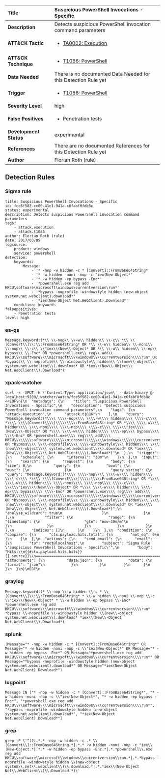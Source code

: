 | Title                    | Suspicious PowerShell Invocations - Specific       |
|:-------------------------|:------------------|
| **Description**          | Detects suspicious PowerShell invocation command parameters |
| **ATT&amp;CK Tactic**    |  <ul><li>[TA0002: Execution](https://attack.mitre.org/tactics/TA0002)</li></ul>  |
| **ATT&amp;CK Technique** | <ul><li>[T1086: PowerShell](https://attack.mitre.org/techniques/T1086)</li></ul>  |
| **Data Needed**          |  There is no documented Data Needed for this Detection Rule yet  |
| **Trigger**              | <ul><li>[T1086: PowerShell](../Triggers/T1086.md)</li></ul>  |
| **Severity Level**       | high |
| **False Positives**      | <ul><li>Penetration tests</li></ul>  |
| **Development Status**   | experimental |
| **References**           |  There are no documented References for this Detection Rule yet  |
| **Author**               | Florian Roth (rule) |


## Detection Rules

### Sigma rule

```
title: Suspicious PowerShell Invocations - Specific
id: fce5f582-cc00-41e1-941a-c6fabf0fdb8c
status: experimental
description: Detects suspicious PowerShell invocation command parameters
tags:
    - attack.execution
    - attack.t1086
author: Florian Roth (rule)
date: 2017/03/05
logsource:
    product: windows
    service: powershell
detection:
    keywords:
        Message:
            - '* -nop -w hidden -c * [Convert]::FromBase64String*'
            - '* -w hidden -noni -nop -c "iex(New-Object*'
            - '* -w hidden -ep bypass -Enc*'
            - '*powershell.exe reg add HKCU\software\microsoft\windows\currentversion\run*'
            - '*bypass -noprofile -windowstyle hidden (new-object system.net.webclient).download*'
            - '*iex(New-Object Net.WebClient).Download*'
    condition: keywords
falsepositives:
    - Penetration tests
level: high

```





### es-qs
    
```
Message.keyword:(*\\ \\-nop\\ \\-w\\ hidden\\ \\-c\\ *\\ \\[Convert\\]\\:\\:FromBase64String* OR *\\ \\-w\\ hidden\\ \\-noni\\ \\-nop\\ \\-c\\ \\"iex\\(New\\-Object* OR *\\ \\-w\\ hidden\\ \\-ep\\ bypass\\ \\-Enc* OR *powershell.exe\\ reg\\ add\\ HKCU\\\\software\\\\microsoft\\\\windows\\\\currentversion\\\\run* OR *bypass\\ \\-noprofile\\ \\-windowstyle\\ hidden\\ \\(new\\-object\\ system.net.webclient\\).download* OR *iex\\(New\\-Object\\ Net.WebClient\\).Download*)
```


### xpack-watcher
    
```
curl -s -XPUT -H \'Content-Type: application/json\' --data-binary @- localhost:9200/_watcher/watch/fce5f582-cc00-41e1-941a-c6fabf0fdb8c <<EOF\n{\n  "metadata": {\n    "title": "Suspicious PowerShell Invocations - Specific",\n    "description": "Detects suspicious PowerShell invocation command parameters",\n    "tags": [\n      "attack.execution",\n      "attack.t1086"\n    ],\n    "query": "Message.keyword:(*\\\\ \\\\-nop\\\\ \\\\-w\\\\ hidden\\\\ \\\\-c\\\\ *\\\\ \\\\[Convert\\\\]\\\\:\\\\:FromBase64String* OR *\\\\ \\\\-w\\\\ hidden\\\\ \\\\-noni\\\\ \\\\-nop\\\\ \\\\-c\\\\ \\\\\\"iex\\\\(New\\\\-Object* OR *\\\\ \\\\-w\\\\ hidden\\\\ \\\\-ep\\\\ bypass\\\\ \\\\-Enc* OR *powershell.exe\\\\ reg\\\\ add\\\\ HKCU\\\\\\\\software\\\\\\\\microsoft\\\\\\\\windows\\\\\\\\currentversion\\\\\\\\run* OR *bypass\\\\ \\\\-noprofile\\\\ \\\\-windowstyle\\\\ hidden\\\\ \\\\(new\\\\-object\\\\ system.net.webclient\\\\).download* OR *iex\\\\(New\\\\-Object\\\\ Net.WebClient\\\\).Download*)"\n  },\n  "trigger": {\n    "schedule": {\n      "interval": "30m"\n    }\n  },\n  "input": {\n    "search": {\n      "request": {\n        "body": {\n          "size": 0,\n          "query": {\n            "bool": {\n              "must": [\n                {\n                  "query_string": {\n                    "query": "Message.keyword:(*\\\\ \\\\-nop\\\\ \\\\-w\\\\ hidden\\\\ \\\\-c\\\\ *\\\\ \\\\[Convert\\\\]\\\\:\\\\:FromBase64String* OR *\\\\ \\\\-w\\\\ hidden\\\\ \\\\-noni\\\\ \\\\-nop\\\\ \\\\-c\\\\ \\\\\\"iex\\\\(New\\\\-Object* OR *\\\\ \\\\-w\\\\ hidden\\\\ \\\\-ep\\\\ bypass\\\\ \\\\-Enc* OR *powershell.exe\\\\ reg\\\\ add\\\\ HKCU\\\\\\\\software\\\\\\\\microsoft\\\\\\\\windows\\\\\\\\currentversion\\\\\\\\run* OR *bypass\\\\ \\\\-noprofile\\\\ \\\\-windowstyle\\\\ hidden\\\\ \\\\(new\\\\-object\\\\ system.net.webclient\\\\).download* OR *iex\\\\(New\\\\-Object\\\\ Net.WebClient\\\\).Download*)",\n                    "analyze_wildcard": true\n                  }\n                }\n              ],\n              "filter": {\n                "range": {\n                  "timestamp": {\n                    "gte": "now-30m/m"\n                  }\n                }\n              }\n            }\n          }\n        },\n        "indices": []\n      }\n    }\n  },\n  "condition": {\n    "compare": {\n      "ctx.payload.hits.total": {\n        "not_eq": 0\n      }\n    }\n  },\n  "actions": {\n    "send_email": {\n      "email": {\n        "to": "root@localhost",\n        "subject": "Sigma Rule \'Suspicious PowerShell Invocations - Specific\'",\n        "body": "Hits:\\n{{#ctx.payload.hits.hits}}{{_source}}\\n================================================================================\\n{{/ctx.payload.hits.hits}}",\n        "attachments": {\n          "data.json": {\n            "data": {\n              "format": "json"\n            }\n          }\n        }\n      }\n    }\n  }\n}\nEOF\n
```


### graylog
    
```
Message.keyword:(* \\-nop \\-w hidden \\-c * \\[Convert\\]\\:\\:FromBase64String* * \\-w hidden \\-noni \\-nop \\-c \\"iex\\(New\\-Object* * \\-w hidden \\-ep bypass \\-Enc* *powershell.exe reg add HKCU\\\\software\\\\microsoft\\\\windows\\\\currentversion\\\\run* *bypass \\-noprofile \\-windowstyle hidden \\(new\\-object system.net.webclient\\).download* *iex\\(New\\-Object Net.WebClient\\).Download*)
```


### splunk
    
```
(Message="* -nop -w hidden -c * [Convert]::FromBase64String*" OR Message="* -w hidden -noni -nop -c \\"iex(New-Object*" OR Message="* -w hidden -ep bypass -Enc*" OR Message="*powershell.exe reg add HKCU\\\\software\\\\microsoft\\\\windows\\\\currentversion\\\\run*" OR Message="*bypass -noprofile -windowstyle hidden (new-object system.net.webclient).download*" OR Message="*iex(New-Object Net.WebClient).Download*")
```


### logpoint
    
```
Message IN ["* -nop -w hidden -c * [Convert]::FromBase64String*", "* -w hidden -noni -nop -c \\"iex(New-Object*", "* -w hidden -ep bypass -Enc*", "*powershell.exe reg add HKCU\\\\software\\\\microsoft\\\\windows\\\\currentversion\\\\run*", "*bypass -noprofile -windowstyle hidden (new-object system.net.webclient).download*", "*iex(New-Object Net.WebClient).Download*"]
```


### grep
    
```
grep -P \'^(?:.*.* -nop -w hidden -c .* \\[Convert\\]::FromBase64String.*|.*.* -w hidden -noni -nop -c "iex\\(New-Object.*|.*.* -w hidden -ep bypass -Enc.*|.*.*powershell\\.exe reg add HKCU\\software\\microsoft\\windows\\currentversion\\run.*|.*.*bypass -noprofile -windowstyle hidden \\(new-object system\\.net\\.webclient\\)\\.download.*|.*.*iex\\(New-Object Net\\.WebClient\\)\\.Download.*)\'
```



